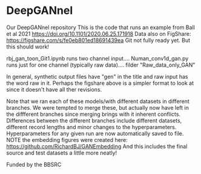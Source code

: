 # DeepGANnel
Our DeepGANnel repository
This is the code that runs an example from Ball et al 2021 https://doi.org/10.1101/2020.06.25.171918
Data also on FigShare: https://figshare.com/s/fe0eb801ed18691439ea
Git not fully ready yet. But this should work!

rbj_gan_toon_Git1.ipynb runs two channel input....
Numan_conv1d_gan.py runs just for one channel (typically raw data).... filder "Raw_data_only_GAN"

In general, synthetic output files have "gen" in the title and raw input has the word raw in it.  Perhaps the figshare above is a simpler format to look at since it doesn't have all ther revisions.

Note that we ran each of these models/with different datasets in different branches.  We were tempted to merge these, but actually now have left in the diffferent branches since merging brings with it inherent conflicts.  Differences between the different branches include different datasets, different record lengths and minor changes to the hyperparameters.  Hyperparameters for any given run are now automatically saved to file.
NOTE the embedding figures were created here: https://github.com/RichardBJ/GANEmbedding
And this includes the final source and test datasets a little more neatly!

Funded by the BBSRC


